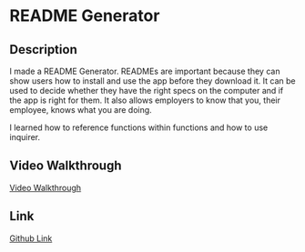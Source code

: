 # README Generator

## Description
I made a README Generator. READMEs are important because they can show users how to install and use the app before they download it. It can be used to decide whether they have the right specs on the computer and if the app is right for them. It also allows employers to know that you, their employee, knows what you are doing. 

I learned how to reference functions within functions and how to use inquirer.

## Video Walkthrough
<a href=https://drive.google.com/file/d/1amWe-6qrGzOxq7z3q3jMgz8rFGjEawa_/view>Video Walkthrough</a>

## Link
<a href="https://aurorabrynn.github.io/readme-generator/">Github Link</a>
